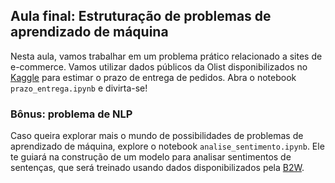 ## Aula final: Estruturação de problemas de aprendizado de máquina

Nesta aula, vamos trabalhar em um problema prático relacionado a sites de e-commerce. Vamos utilizar dados públicos da
Olist disponibilizados no [Kaggle](https://www.kaggle.com/olistbr/brazilian-ecommerce) para estimar o prazo de entrega de pedidos. Abra o notebook `prazo_entrega.ipynb` e divirta-se!

### Bônus: problema de NLP

Caso queira explorar mais o mundo de possibilidades de problemas de aprendizado de máquina, explore o notebook `analise_sentimento.ipynb`. Ele te guiará na construção de um modelo para analisar sentimentos de sentenças, que será treinado usando dados disponibilizados pela [B2W](https://github.com/b2wdigital/b2w-reviews01).